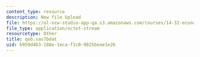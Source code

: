 ```yaml
---
content_type: resource
description: New file Upload
file: https://ol-ocw-studio-app-qa.s3.amazonaws.com/courses/14-32-econometrics-spring-2007/b959d4b3188e1ecaf1c09825beae1e26_qob.sas7bdat
file_type: application/octet-stream
resourcetype: Other
title: qob.sas7bdat
uid: b959d4b3-188e-1eca-f1c0-9825beae1e26
---
```

